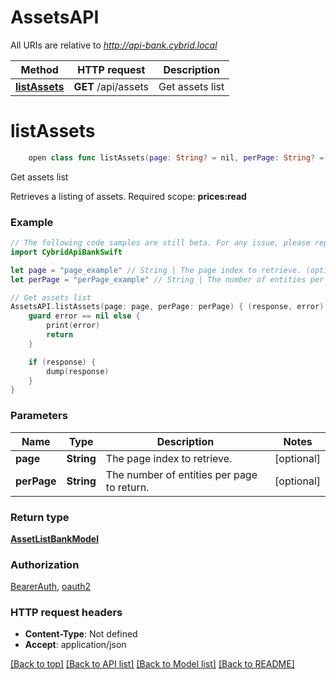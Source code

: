 # AssetsAPI

All URIs are relative to *http://api-bank.cybrid.local*

Method | HTTP request | Description
------------- | ------------- | -------------
[**listAssets**](AssetsAPI.md#listassets) | **GET** /api/assets | Get assets list


# **listAssets**
```swift
    open class func listAssets(page: String? = nil, perPage: String? = nil, completion: @escaping (_ data: AssetListBankModel?, _ error: Error?) -> Void)
```

Get assets list

Retrieves a listing of assets.  Required scope: **prices:read**

### Example
```swift
// The following code samples are still beta. For any issue, please report via http://github.com/OpenAPITools/openapi-generator/issues/new
import CybridApiBankSwift

let page = "page_example" // String | The page index to retrieve. (optional)
let perPage = "perPage_example" // String | The number of entities per page to return. (optional)

// Get assets list
AssetsAPI.listAssets(page: page, perPage: perPage) { (response, error) in
    guard error == nil else {
        print(error)
        return
    }

    if (response) {
        dump(response)
    }
}
```

### Parameters

Name | Type | Description  | Notes
------------- | ------------- | ------------- | -------------
 **page** | **String** | The page index to retrieve. | [optional] 
 **perPage** | **String** | The number of entities per page to return. | [optional] 

### Return type

[**AssetListBankModel**](AssetListBankModel.md)

### Authorization

[BearerAuth](../README.md#BearerAuth), [oauth2](../README.md#oauth2)

### HTTP request headers

 - **Content-Type**: Not defined
 - **Accept**: application/json

[[Back to top]](#) [[Back to API list]](../README.md#documentation-for-api-endpoints) [[Back to Model list]](../README.md#documentation-for-models) [[Back to README]](../README.md)

